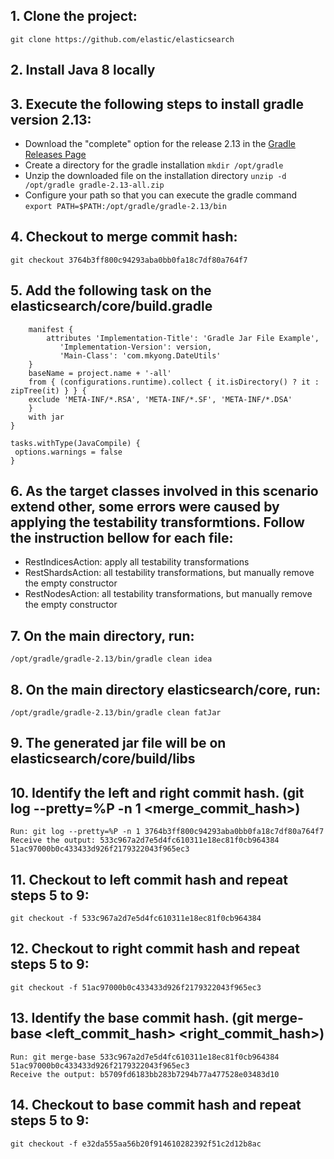 ## 1. Clone the project:  
   `git clone https://github.com/elastic/elasticsearch`

## 2. Install Java 8 locally

## 3. Execute the following steps to install gradle version 2.13:
   * Download the "complete" option for the release 2.13 in the [Gradle Releases Page](https://gradle.org/releases/)
   * Create a directory for the gradle installation
      `mkdir /opt/gradle`
   * Unzip the downloaded file on the installation directory
      `unzip -d /opt/gradle gradle-2.13-all.zip`
   * Configure your path so that you can execute the gradle command
      `export PATH=$PATH:/opt/gradle/gradle-2.13/bin`

## 4. Checkout to merge commit hash:  
   `git checkout 3764b3ff800c94293aba0bb0fa18c7df80a764f7`

## 5. Add the following task on the elasticsearch/core/build.gradle
   ```task fatJar(type: Jar) {
       manifest {
           attributes 'Implementation-Title': 'Gradle Jar File Example',  
              'Implementation-Version': version,
              'Main-Class': 'com.mkyong.DateUtils'
       }
       baseName = project.name + '-all'
       from { (configurations.runtime).collect { it.isDirectory() ? it : zipTree(it) } } {
       exclude 'META-INF/*.RSA', 'META-INF/*.SF', 'META-INF/*.DSA'
       }
       with jar
   }

   tasks.withType(JavaCompile) {
    options.warnings = false
   }
   ```

## 6. As the target classes involved in this scenario extend other, some errors were caused by applying the testability transformtions. Follow the instruction bellow for each file:
   - RestIndicesAction: apply all testability transformations
   - RestShardsAction: all testability transformations, but manually remove the empty constructor
   - RestNodesAction: all testability transformations, but manually remove the empty constructor

## 7. On the main directory, run:
   `/opt/gradle/gradle-2.13/bin/gradle clean idea`

## 8. On the main directory elasticsearch/core, run:
   `/opt/gradle/gradle-2.13/bin/gradle clean fatJar`

## 9. The generated jar file will be on elasticsearch/core/build/libs

## 10. Identify the left and right commit hash. (git log --pretty=%P -n 1 <merge_commit_hash>)
    Run: git log --pretty=%P -n 1 3764b3ff800c94293aba0bb0fa18c7df80a764f7
    Receive the output: 533c967a2d7e5d4fc610311e18ec81f0cb964384 51ac97000b0c433433d926f2179322043f965ec3

## 11. Checkout to left commit hash and repeat steps 5 to 9:
    git checkout -f 533c967a2d7e5d4fc610311e18ec81f0cb964384

## 12. Checkout to right commit hash and repeat steps 5 to 9:
    git checkout -f 51ac97000b0c433433d926f2179322043f965ec3

## 13. Identify the base commit hash. (git merge-base <left_commit_hash> <right_commit_hash>)
    Run: git merge-base 533c967a2d7e5d4fc610311e18ec81f0cb964384 51ac97000b0c433433d926f2179322043f965ec3
    Receive the output: b5709fd6183bb283b7294b77a477528e03483d10  

## 14. Checkout to base commit hash and repeat steps 5 to 9:
    git checkout -f e32da555aa56b20f914610282392f51c2d12b8ac
